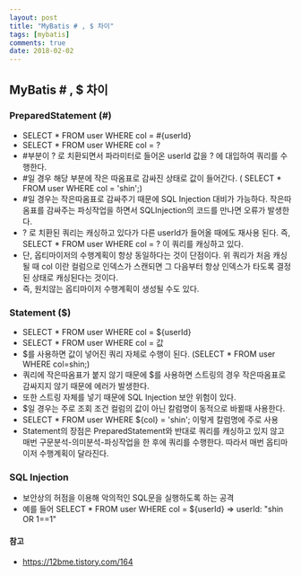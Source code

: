 ```yaml
---
layout: post
title: "MyBatis # , $ 차이"
tags: [mybatis]
comments: true
date: 2018-02-02
---
```


## MyBatis # , $ 차이

### PreparedStatement (#)
- SELECT * FROM user WHERE col = #{userId}
- SELECT * FROM user WHERE col = ?
- #부분이 ? 로 치환되면서 파라미터로 들어온 userId 값을 ? 에 대입하여 쿼리를 수행한다.
- #일 경우 해당 부분에 작은 따옴표로 감싸진 상태로 값이 들어간다. ( SELECT * FROM user WHERE col = 'shin';)
- #일 경우는 작은따옴표로 감싸주기 때문에 SQL Injection 대비가 가능하다. 작은따옴표를 감싸주는 파싱작업을 하면서 SQLInjection의 코드를 만나면 오류가 발생한다.
- ? 로 치환된 쿼리는 캐싱하고 있다가 다른 userId가 들어올 때에도 재사용 된다. 즉, SELECT * FROM user WHERE col = ? 이 쿼리를 캐싱하고 있다.
- 단, 옵티마이저의 수행계획이 항상 동일하다는 것이 단점이다. 위 쿼리가 처음 캐싱될 때 col 이란 컬럼으로 인덱스가 스캔되면 그 다음부터 항상 인덱스가 타도록 결정된 상태로 캐싱된다는 것이다.
- 즉, 원치않는 옵티마이저 수행계획이 생성될 수도 있다.


### Statement ($)
- SELECT * FROM user WHERE col = ${userId}
- SELECT * FROM user WHERE col = 값
- $를 사용하면 값이 넣어진 쿼리 자체로 수행이 된다. (SELECT * FROM user WHERE col=shin;)
- 쿼리에 작은따옴표가 붙지 않기 때문에 $를 사용하면 스트링의 경우 작은따옴표로 감싸지지 않기 때문에 에러가 발생한다.
- 또한 스트링 자체를 넣기 때문에 SQL Injection 보안 위험이 있다.
- $일 경우는 주로 조회 조건 컬럼의 값이 아닌 칼럼명이 동적으로 바뀔때 사용한다. 
- SELECT * FROM user WHERE ${col} = 'shin'; 이렇게 칼럼명에 주로 사용
- Statement의 장점은 PreparedStatement와 반대로 쿼리를 캐싱하고 있지 않고 매번 구문분석-의미분석-파싱작업을 한 후에 쿼리를 수행한다. 따라서 매번 옵티마이저 수행계획이 달라진다. 


### SQL Injection
- 보안상의 허점을 이용해 악의적인 SQL문을 실행하도록 하는 공격
- 예를 들어 SELECT * FROM user WHERE col = ${userId} => userId: "shin OR 1==1"


#### 참고
- <https://12bme.tistory.com/164>